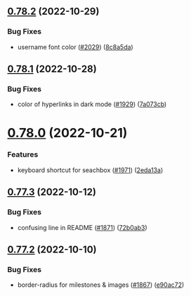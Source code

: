 ## [0.78.2](https://github.com/EddieHubCommunity/LinkFree/compare/v0.78.1...v0.78.2) (2022-10-29)


### Bug Fixes

* username font color ([#2029](https://github.com/EddieHubCommunity/LinkFree/issues/2029)) ([8c8a5da](https://github.com/EddieHubCommunity/LinkFree/commit/8c8a5daff03ddf93bf70d6e89a21cd92b7a07ded))



## [0.78.1](https://github.com/EddieHubCommunity/LinkFree/compare/v0.78.0...v0.78.1) (2022-10-28)


### Bug Fixes

* color of hyperlinks in dark mode ([#1929](https://github.com/EddieHubCommunity/LinkFree/issues/1929)) ([7a073cb](https://github.com/EddieHubCommunity/LinkFree/commit/7a073cbac01550f68bb0fa8ebe79aafe7eaac2eb))



# [0.78.0](https://github.com/EddieHubCommunity/LinkFree/compare/v0.77.3...v0.78.0) (2022-10-21)


### Features

* keyboard shortcut for seachbox ([#1971](https://github.com/EddieHubCommunity/LinkFree/issues/1971)) ([2eda13a](https://github.com/EddieHubCommunity/LinkFree/commit/2eda13afdaf61aad5e1884b193a8f73bb5c57465))



## [0.77.3](https://github.com/EddieHubCommunity/LinkFree/compare/v0.77.2...v0.77.3) (2022-10-12)


### Bug Fixes

* confusing line in README ([#1871](https://github.com/EddieHubCommunity/LinkFree/issues/1871)) ([72b0ab3](https://github.com/EddieHubCommunity/LinkFree/commit/72b0ab36d1d1c2ac54155764feba022e3c8670f7))



## [0.77.2](https://github.com/EddieHubCommunity/LinkFree/compare/v0.77.1...v0.77.2) (2022-10-10)


### Bug Fixes

* border-radius for milestones & images ([#1867](https://github.com/EddieHubCommunity/LinkFree/issues/1867)) ([e90ac72](https://github.com/EddieHubCommunity/LinkFree/commit/e90ac72d213c95d1758bd7fca72dd4dacf02d097))



